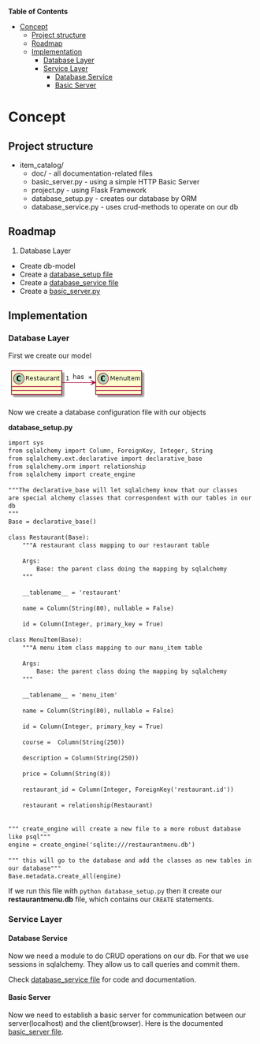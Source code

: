 **Table of Contents**

- [Concept](#concept)
  - [Project structure](#project-structure)
  - [Roadmap](#roadmap)
  - [Implementation](#implementation)
    - [Database Layer](#database-layer)
    - [Service Layer](#service-layer)
      - [Database Service](#database-service)
      - [Basic Server](#basic-server)

# Concept

## Project structure

- item_catalog/
    - doc/                - all documentation-related files
    - basic_server.py     - using a simple HTTP Basic Server
    - project.py          - using Flask Framework
    - database_setup.py      - creates our database by ORM
    - database_service.py    - uses crud-methods to operate on our db

## Roadmap

1. Database Layer
  * Create db-model
  * Create a [database_setup file](../database_setup.py)
  * Create a [database_service file](../database_setup.py)
  * Create a [basic_server.py](../basic_server.py)

## Implementation

### Database Layer

First we create our model

![model](model.png)

Now we create a database configuration file with our objects

**database_setup.py**
```
import sys
from sqlalchemy import Column, ForeignKey, Integer, String
from sqlalchemy.ext.declarative import declarative_base
from sqlalchemy.orm import relationship
from sqlalchemy import create_engine

"""The declarative_base will let sqlalchemy know that our classes
are special alchemy classes that correspondent with our tables in our db
"""
Base = declarative_base()

class Restaurant(Base):
    """A restaurant class mapping to our restaurant table

    Args:
        Base: the parent class doing the mapping by sqlalchemy
    """

    __tablename__ = 'restaurant'

    name = Column(String(80), nullable = False)

    id = Column(Integer, primary_key = True)

class MenuItem(Base):
    """A menu item class mapping to our manu_item table

    Args:
        Base: the parent class doing the mapping by sqlalchemy
    """

    __tablename__ = 'menu_item'

    name = Column(String(80), nullable = False)

    id = Column(Integer, primary_key = True)

    course =  Column(String(250))

    description = Column(String(250))

    price = Column(String(8))

    restaurant_id = Column(Integer, ForeignKey('restaurant.id'))

    restaurant = relationship(Restaurant)


""" create_engine will create a new file to a more robust database like psql"""
engine = create_engine('sqlite:///restaurantmenu.db')

""" this will go to the database and add the classes as new tables in our database"""
Base.metadata.create_all(engine)
```

If we run this file with `python database_setup.py` then it create our
**restaurantmenu.db** file, which contains our `CREATE` statements.

### Service Layer

#### Database Service

Now we need a module to do CRUD operations on our db. For that we use
sessions in sqlalchemy. They allow us to call queries and commit them.

Check [database_service file](../database_service.py) for code and documentation.

#### Basic Server

Now we need to establish a basic server for communication between our server(localhost) and the client(browser).
Here is the documented [basic_server file](../basic_server.py).
